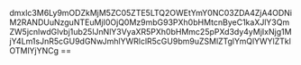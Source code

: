dmxlc3M6Ly9mODZkMjM5ZC05ZTE5LTQ2OWEtYmY0NC03ZDA4ZjA4ODNiM2RANDUuNzguNTEuMjI0OjQ0Mz9mbG93PXh0bHMtcnByeC1kaXJlY3QmZW5jcnlwdGlvbj1ub25lJnNlY3VyaXR5PXh0bHMmc25pPXd3dy4yMjIxNjg1MjY4Lm1sJnR5cGU9dGNwJmhlYWRlclR5cGU9bm9uZSMlZTglYmQlYWYlZTklOTMlYjYNCg ==
